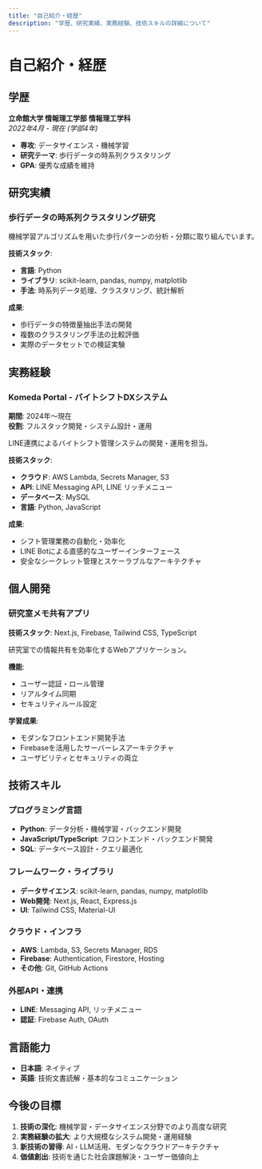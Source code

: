 ```yaml
---
title: "自己紹介・経歴"
description: "学歴、研究実績、実務経験、技術スキルの詳細について"
---
```


# 自己紹介・経歴

## 学歴

**立命館大学 情報理工学部 情報理工学科**  
*2022年4月 - 現在 (学部4年)*

- **専攻**: データサイエンス・機械学習
- **研究テーマ**: 歩行データの時系列クラスタリング
- **GPA**: 優秀な成績を維持

## 研究実績

### 歩行データの時系列クラスタリング研究

機械学習アルゴリズムを用いた歩行パターンの分析・分類に取り組んでいます。

**技術スタック**:
- **言語**: Python
- **ライブラリ**: scikit-learn, pandas, numpy, matplotlib
- **手法**: 時系列データ処理、クラスタリング、統計解析

**成果**:
- 歩行データの特徴量抽出手法の開発
- 複数のクラスタリング手法の比較評価
- 実際のデータセットでの検証実験

## 実務経験

### Komeda Portal - バイトシフトDXシステム

**期間**: 2024年〜現在  
**役割**: フルスタック開発・システム設計・運用

LINE連携によるバイトシフト管理システムの開発・運用を担当。

**技術スタック**:
- **クラウド**: AWS Lambda, Secrets Manager, S3
- **API**: LINE Messaging API, LINE リッチメニュー
- **データベース**: MySQL
- **言語**: Python, JavaScript

**成果**:
- シフト管理業務の自動化・効率化
- LINE Botによる直感的なユーザーインターフェース
- 安全なシークレット管理とスケーラブルなアーキテクチャ

## 個人開発

### 研究室メモ共有アプリ

**技術スタック**: Next.js, Firebase, Tailwind CSS, TypeScript

研究室での情報共有を効率化するWebアプリケーション。

**機能**:
- ユーザー認証・ロール管理
- リアルタイム同期
- セキュリティルール設定

**学習成果**:
- モダンなフロントエンド開発手法
- Firebaseを活用したサーバーレスアーキテクチャ
- ユーザビリティとセキュリティの両立

## 技術スキル

### プログラミング言語
- **Python**: データ分析・機械学習・バックエンド開発
- **JavaScript/TypeScript**: フロントエンド・バックエンド開発
- **SQL**: データベース設計・クエリ最適化

### フレームワーク・ライブラリ
- **データサイエンス**: scikit-learn, pandas, numpy, matplotlib
- **Web開発**: Next.js, React, Express.js
- **UI**: Tailwind CSS, Material-UI

### クラウド・インフラ
- **AWS**: Lambda, S3, Secrets Manager, RDS
- **Firebase**: Authentication, Firestore, Hosting
- **その他**: Git, GitHub Actions

### 外部API・連携
- **LINE**: Messaging API, リッチメニュー
- **認証**: Firebase Auth, OAuth

## 言語能力

- **日本語**: ネイティブ
- **英語**: 技術文書読解・基本的なコミュニケーション

## 今後の目標

1. **技術の深化**: 機械学習・データサイエンス分野でのより高度な研究
2. **実務経験の拡大**: より大規模なシステム開発・運用経験
3. **新技術の習得**: AI・LLM活用、モダンなクラウドアーキテクチャ
4. **価値創出**: 技術を通じた社会課題解決・ユーザー価値向上